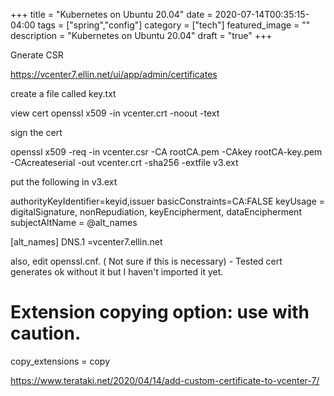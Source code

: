 +++
title = "Kubernetes on Ubuntu 20.04"
date = 2020-07-14T00:35:15-04:00
tags = ["spring","config"]
category = ["tech"]
featured_image = ""
description = "Kubernetes on Ubuntu 20.04"
draft = "true"
+++


Gnerate CSR

https://vcenter7.ellin.net/ui/app/admin/certificates




create a file called key.txt

view cert  openssl x509 -in vcenter.crt -noout -text

sign the cert

openssl x509 -req -in vcenter.csr -CA rootCA.pem -CAkey rootCA-key.pem -CAcreateserial -out vcenter.crt -sha256 -extfile v3.ext


put the following in v3.ext

authorityKeyIdentifier=keyid,issuer
basicConstraints=CA:FALSE
keyUsage = digitalSignature, nonRepudiation, keyEncipherment, dataEncipherment
subjectAltName = @alt_names

[alt_names]
DNS.1 =vcenter7.ellin.net



also,  edit openssl.cnf.  ( Not sure if this is necessary)  - Tested cert generates ok without it but I haven't imported it yet.

# Extension copying option: use with caution.
copy_extensions = copy


https://www.terataki.net/2020/04/14/add-custom-certificate-to-vcenter-7/